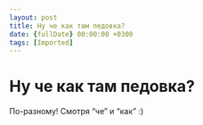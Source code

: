 ```yaml
---
layout: post
title: Ну че как там педовка?
date: {fullDate} 00:00:00 +0300
tags: [Imported]
---
```

# Ну че как там педовка?

По-разному! Смотря “че” и “как” :)
